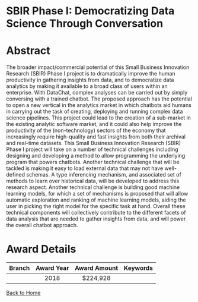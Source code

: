 
SBIR Phase I: Democratizing Data Science Through Conversation
=============================================================

# Abstract


The broader impact/commercial potential of this Small Business Innovation Research (SBIR) Phase I project is to dramatically improve the human productivity in gathering insights from data, and to democratize data analytics by making it available to a broad class of users within an enterprise. With DataChat, complex analyses can be carried out by simply conversing with a trained chatbot. The proposed approach has the potential to open a new vertical in the analytics market in which chatbots aid humans in carrying out the task of creating, deploying and running complex data science pipelines. This project could lead to the creation of a sub-market in the existing analytic software market, and it could also help improve the productivity of the (non-technology) sectors of the economy that increasingly require high-quality and fast insights from both their archival and real-time datasets. This Small Business Innovation Research (SBIR) Phase I project will take on a number of technical challenges including designing and developing a method to allow programming the underlying program that powers chatbots. Another technical challenge that will be tackled is making it easy to load external data that may not have well-defined schemas. A type inferencing mechanism, and associated set of methods to learn over historical data, will be developed to address this research aspect. Another technical challenge is building good machine learning models, for which a set of mechanisms is proposed that will allow automatic exploration and ranking of machine learning models, aiding the user in picking the right model for the specific task at hand. Overall these technical components will collectively contribute to the different facets of data analysis that are needed to gather insights from data, and will power the overall chatbot approach.  

# Award Details

|Branch|Award Year|Award Amount|Keywords|
| :---: | :---: | :---: | :---: |
||2018|$224,928||
  
  


[Back to Home](https://github.com/chrischow/dod_sbir_awards#343)